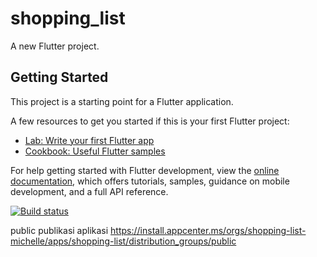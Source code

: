 # shopping_list

A new Flutter project.

## Getting Started

This project is a starting point for a Flutter application.

A few resources to get you started if this is your first Flutter project:

- [Lab: Write your first Flutter app](https://docs.flutter.dev/get-started/codelab)
- [Cookbook: Useful Flutter samples](https://docs.flutter.dev/cookbook)

For help getting started with Flutter development, view the
[online documentation](https://docs.flutter.dev/), which offers tutorials,
samples, guidance on mobile development, and a full API reference.

[![Build status](https://build.appcenter.ms/v0.1/apps/f539e28d-c184-4e9b-b872-2444fc4ca49f/branches/main/badge)](https://appcenter.ms)

public publikasi aplikasi
https://install.appcenter.ms/orgs/shopping-list-michelle/apps/shopping-list/distribution_groups/public
